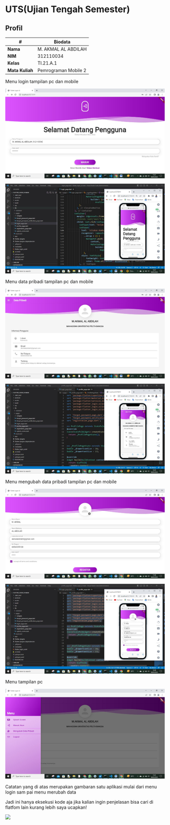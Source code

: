 # UTS(Ujian Tengah Semester)

## Profil
| #               | Biodata                      |
| --------------- | ---------------------------- |
| **Nama**        | M. AKMAL AL ABDILAH          |
| **NIM**         | 312110034                    |
| **Kelas**       | TI.21.A.1                    |
| **Mata Kuliah** | Pemrograman Mobile 2         |




<p>Menu login tampilan pc dan mobile</P>

![Gambar 1](screenshoot/1.JPG)

![Gambar 2](screenshoot/2.JPG)

<p>Menu data pribadi tampilan pc dan mobile</P>

![Gambar 3](screenshoot/3.JPG)

![Gambar 4](screenshoot/4.JPG)

<p>Menu mengubah data pribadi tampilan pc dan mobile</P>

![Gambar 5](screenshoot/5.JPG)

![Gambar 6](screenshoot/6.JPG)

<p>Menu tampilan pc</P>

![Gambar 7](screenshoot/7.JPG)



<p>
Catatan yang di atas merupakan gambaran satu aplikasi mulai dari menu login sam pai menu merubah data 
</p>


<p>
Jadi ini  hanya eksekusi kode aja jika kalian ingin penjelasan bisa cari di flatfom lain kurang lebih saya ucapkan!
</p>

<img src="https://user-images.githubusercontent.com/91085882/222731693-24383140-7623-4e7a-a528-6621380b7be8.gif">